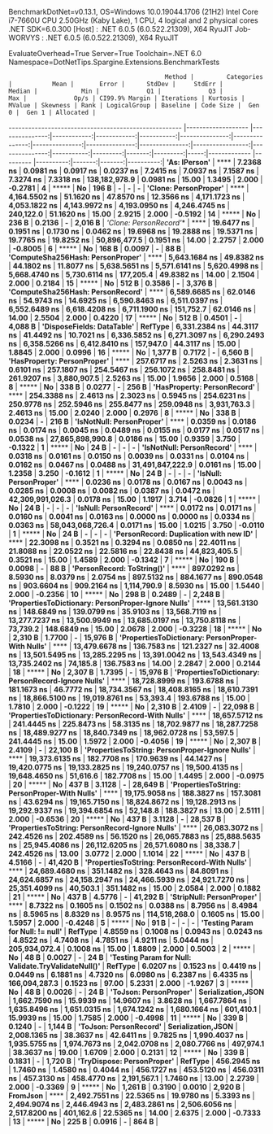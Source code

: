
BenchmarkDotNet=v0.13.1, OS=Windows 10.0.19044.1706 (21H2)
Intel Core i7-7660U CPU 2.50GHz (Kaby Lake), 1 CPU, 4 logical and 2 physical cores
.NET SDK=6.0.300
  [Host]     : .NET 6.0.5 (6.0.522.21309), X64 RyuJIT
  Job-WORVYS : .NET 6.0.5 (6.0.522.21309), X64 RyuJIT

EvaluateOverhead=True  Server=True  Toolchain=.NET 6.0  
Namespace=DotNetTips.Spargine.Extensions.BenchmarkTests  

                                               Method |         Categories |           Mean |       Error |      StdDev |     StdErr |         Median |            Min |             Q1 |             Q3 |            Max |             Op/s | CI99.9% Margin | Iterations | Kurtosis | MValue | Skewness | Rank | LogicalGroup | Baseline | Code Size |  Gen 0 |  Gen 1 | Allocated |
----------------------------------------------------- |------------------- |---------------:|------------:|------------:|-----------:|---------------:|---------------:|---------------:|---------------:|---------------:|-----------------:|---------------:|-----------:|---------:|-------:|---------:|-----:|------------- |--------- |----------:|-------:|-------:|----------:|
                                        **'As: IPerson'** |                   **** |      **7.2368 ns** |   **0.0981 ns** |   **0.0917 ns** |  **0.0237 ns** |      **7.2415 ns** |      **7.0937 ns** |      **7.1587 ns** |      **7.3274 ns** |      **7.3318 ns** |    **138,182,978.9** |      **0.0981 ns** |      **15.00** |   **1.3495** |  **2.000** |  **-0.2781** |    **4** |            ***** |       **No** |     **196 B** |      **-** |      **-** |         **-** |
                                **'Clone: PersonProper'** |                   **** |  **4,164.5502 ns** |  **51.1620 ns** |  **47.8570 ns** | **12.3566 ns** |  **4,171.1723 ns** |  **4,053.1822 ns** |  **4,143.9972 ns** |  **4,193.0950 ns** |  **4,246.4745 ns** |        **240,122.0** |     **51.1620 ns** |      **15.00** |   **2.9215** |  **2.000** |  **-0.5192** |   **14** |            ***** |       **No** |     **236 B** | **0.2136** |      **-** |   **2,016 B** |
                               **'Clone: PersonRecord*'** |                   **** |     **19.6477 ns** |   **0.1951 ns** |   **0.1730 ns** |  **0.0462 ns** |     **19.6968 ns** |     **19.2888 ns** |     **19.5371 ns** |     **19.7765 ns** |     **19.8252 ns** |     **50,896,477.5** |      **0.1951 ns** |      **14.00** |   **2.2757** |  **2.000** |  **-0.8005** |    **6** |            ***** |       **No** |     **168 B** | **0.0097** |      **-** |      **88 B** |
                    **'ComputeSha256Hash: PersonProper'** |                   **** |  **5,643.1684 ns** |  **49.8382 ns** |  **44.1802 ns** | **11.8077 ns** |  **5,638.5651 ns** |  **5,571.6141 ns** |  **5,620.4998 ns** |  **5,668.4740 ns** |  **5,730.6114 ns** |        **177,205.4** |     **49.8382 ns** |      **14.00** |   **2.1504** |  **2.000** |   **0.2184** |   **15** |            ***** |       **No** |     **512 B** | **0.3586** |      **-** |   **3,376 B** |
                    **'ComputeSha256Hash: PersonRecord'** |                   **** |  **6,589.6685 ns** |  **62.0146 ns** |  **54.9743 ns** | **14.6925 ns** |  **6,590.8463 ns** |  **6,511.0397 ns** |  **6,552.6489 ns** |  **6,618.4208 ns** |  **6,711.1900 ns** |        **151,752.7** |     **62.0146 ns** |      **14.00** |   **2.5504** |  **2.000** |   **0.4220** |   **17** |            ***** |       **No** |     **512 B** | **0.4501** |      **-** |   **4,088 B** |
                           **'DisposeFields: DataTable'** |            **RefType** |  **6,331.2384 ns** |  **44.3117 ns** |  **41.4492 ns** | **10.7021 ns** |  **6,336.5852 ns** |  **6,271.3097 ns** |  **6,290.2493 ns** |  **6,358.5266 ns** |  **6,412.8410 ns** |        **157,947.0** |     **44.3117 ns** |      **15.00** |   **1.8845** |  **2.000** |   **0.0996** |   **16** |            ***** |       **No** |   **1,377 B** | **0.7172** |      **-** |   **6,560 B** |
                          **'HasProperty: PersonProper'** |                   **** |    **257.6717 ns** |   **2.5263 ns** |   **2.3631 ns** |  **0.6101 ns** |    **257.1807 ns** |    **254.5467 ns** |    **256.1072 ns** |    **258.8481 ns** |    **261.9207 ns** |      **3,880,907.5** |      **2.5263 ns** |      **15.00** |   **1.9656** |  **2.000** |   **0.5168** |    **8** |            ***** |       **No** |     **338 B** | **0.0277** |      **-** |     **256 B** |
                          **'HasProperty: PersonRecord'** |                   **** |    **254.3388 ns** |   **2.4613 ns** |   **2.3023 ns** |  **0.5945 ns** |    **254.6231 ns** |    **250.9778 ns** |    **252.5946 ns** |    **255.8477 ns** |    **259.0948 ns** |      **3,931,763.3** |      **2.4613 ns** |      **15.00** |   **2.0240** |  **2.000** |   **0.2976** |    **8** |            ***** |       **No** |     **338 B** | **0.0234** |      **-** |     **216 B** |
                            **'IsNotNull: PersonProper'** |                   **** |      **0.0359 ns** |   **0.0186 ns** |   **0.0174 ns** |  **0.0045 ns** |      **0.0489 ns** |      **0.0155 ns** |      **0.0177 ns** |      **0.0517 ns** |      **0.0538 ns** | **27,865,898,990.8** |      **0.0186 ns** |      **15.00** |   **0.9359** |  **3.750** |  **-0.1322** |    **1** |            ***** |       **No** |      **24 B** |      **-** |      **-** |         **-** |
                            **'IsNotNull: PersonRecord'** |                   **** |      **0.0318 ns** |   **0.0161 ns** |   **0.0150 ns** |  **0.0039 ns** |      **0.0331 ns** |      **0.0104 ns** |      **0.0162 ns** |      **0.0467 ns** |      **0.0488 ns** | **31,491,847,222.9** |      **0.0161 ns** |      **15.00** |   **1.2358** |  **3.250** |  **-0.1612** |    **1** |            ***** |       **No** |      **24 B** |      **-** |      **-** |         **-** |
                               **'IsNull: PersonProper'** |                   **** |      **0.0236 ns** |   **0.0178 ns** |   **0.0167 ns** |  **0.0043 ns** |      **0.0285 ns** |      **0.0008 ns** |      **0.0082 ns** |      **0.0387 ns** |      **0.0472 ns** | **42,309,991,026.3** |      **0.0178 ns** |      **15.00** |   **1.1917** |  **3.714** |  **-0.0826** |    **1** |            ***** |       **No** |      **24 B** |      **-** |      **-** |         **-** |
                               **'IsNull: PersonRecord'** |                   **** |      **0.0172 ns** |   **0.0171 ns** |   **0.0160 ns** |  **0.0041 ns** |      **0.0163 ns** |      **0.0000 ns** |      **0.0000 ns** |      **0.0334 ns** |      **0.0363 ns** | **58,043,068,726.4** |      **0.0171 ns** |      **15.00** |   **1.0215** |  **3.750** |  **-0.0110** |    **1** |            ***** |       **No** |      **24 B** |      **-** |      **-** |         **-** |
              **'PersonRecord: Duplication with new ID'** |                   **** |     **22.3098 ns** |   **0.3521 ns** |   **0.3294 ns** |  **0.0850 ns** |     **22.4011 ns** |     **21.8088 ns** |     **22.0522 ns** |     **22.5816 ns** |     **22.8438 ns** |     **44,823,405.5** |      **0.3521 ns** |      **15.00** |   **1.4589** |  **2.000** |  **-0.1342** |    **7** |            ***** |       **No** |     **190 B** | **0.0098** |      **-** |      **88 B** |
                           **'PersonRecord: ToString()'** |                   **** |    **897.0292 ns** |   **8.5930 ns** |   **8.0379 ns** |  **2.0754 ns** |    **897.5132 ns** |    **884.1677 ns** |    **890.0548 ns** |    **903.6604 ns** |    **909.2164 ns** |      **1,114,790.9** |      **8.5930 ns** |      **15.00** |   **1.5440** |  **2.000** |  **-0.2356** |   **10** |            ***** |       **No** |     **298 B** | **0.2489** |      **-** |   **2,248 B** |
  **'PropertiesToDictionary: PersonProper-Ignore Nulls'** |                   **** | **13,561.3130 ns** | **148.6849 ns** | **139.0799 ns** | **35.9103 ns** | **13,568.7119 ns** | **13,277.7237 ns** | **13,500.9949 ns** | **13,685.0197 ns** | **13,750.8118 ns** |         **73,739.2** |    **148.6849 ns** |      **15.00** |   **2.0678** |  **2.000** |  **-0.3228** |   **18** |            ***** |       **No** |   **2,310 B** | **1.7700** |      **-** |  **15,976 B** |
    **'PropertiesToDictionary: PersonProper-With Nulls'** |                   **** | **13,479.6678 ns** | **136.7583 ns** | **121.2327 ns** | **32.4008 ns** | **13,501.5495 ns** | **13,285.2295 ns** | **13,391.0042 ns** | **13,543.4349 ns** | **13,735.2402 ns** |         **74,185.8** |    **136.7583 ns** |      **14.00** |   **2.2847** |  **2.000** |   **0.2144** |   **18** |            ***** |       **No** |   **2,307 B** | **1.7395** |      **-** |  **15,976 B** |
  **'PropertiesToDictionary: PersonRecord-Ignore Nulls'** |                   **** | **18,728.8999 ns** | **193.6788 ns** | **181.1673 ns** | **46.7772 ns** | **18,734.3567 ns** | **18,408.8165 ns** | **18,610.7391 ns** | **18,866.5100 ns** | **19,019.8761 ns** |         **53,393.4** |    **193.6788 ns** |      **15.00** |   **1.7810** |  **2.000** |  **-0.1222** |   **19** |            ***** |       **No** |   **2,310 B** | **2.4109** |      **-** |  **22,098 B** |
    **'PropertiesToDictionary: PersonRecord-With Nulls'** |                   **** | **18,657.5712 ns** | **241.4445 ns** | **225.8473 ns** | **58.3135 ns** | **18,702.9877 ns** | **18,287.7258 ns** | **18,489.9277 ns** | **18,840.7349 ns** | **18,962.0728 ns** |         **53,597.5** |    **241.4445 ns** |      **15.00** |   **1.5972** |  **2.000** |  **-0.4056** |   **19** |            ***** |       **No** |   **2,307 B** | **2.4109** |      **-** |  **22,100 B** |
      **'PropertiesToString: PersonProper-Ignore Nulls'** |                   **** | **19,373.6135 ns** | **182.7708 ns** | **170.9639 ns** | **44.1427 ns** | **19,420.0775 ns** | **19,133.2825 ns** | **19,240.0757 ns** | **19,500.4135 ns** | **19,648.4650 ns** |         **51,616.6** |    **182.7708 ns** |      **15.00** |   **1.4495** |  **2.000** |  **-0.0975** |   **20** |            ***** |       **No** |     **437 B** | **3.1128** |      **-** |  **28,649 B** |
        **'PropertiesToString: PersonProper-With Nulls'** |                   **** | **19,175.9058 ns** | **188.3827 ns** | **157.3081 ns** | **43.6294 ns** | **19,165.7150 ns** | **18,824.8672 ns** | **19,128.2913 ns** | **19,292.9337 ns** | **19,394.6854 ns** |         **52,148.8** |    **188.3827 ns** |      **13.00** |   **2.5111** |  **2.000** |  **-0.6536** |   **20** |            ***** |       **No** |     **437 B** | **3.1128** |      **-** |  **28,537 B** |
      **'PropertiesToString: PersonRecord-Ignore Nulls'** |                   **** | **26,083.3072 ns** | **242.4526 ns** | **202.4589 ns** | **56.1520 ns** | **26,065.7883 ns** | **25,888.5635 ns** | **25,945.4086 ns** | **26,112.6205 ns** | **26,571.6080 ns** |         **38,338.7** |    **242.4526 ns** |      **13.00** |   **3.0772** |  **2.000** |   **1.1014** |   **22** |            ***** |       **No** |     **437 B** | **4.5166** |      **-** |  **41,420 B** |
        **'PropertiesToString: PersonRecord-With Nulls'** |                   **** | **24,689.4680 ns** | **351.1482 ns** | **328.4643 ns** | **84.8091 ns** | **24,624.6857 ns** | **24,158.2947 ns** | **24,466.5939 ns** | **24,921.7270 ns** | **25,351.4099 ns** |         **40,503.1** |    **351.1482 ns** |      **15.00** |   **2.0584** |  **2.000** |   **0.1882** |   **21** |            ***** |       **No** |     **437 B** | **4.5776** |      **-** |  **41,292 B** |
                            **'StripNull: PersonProper'** |                   **** |      **8.7322 ns** |   **0.1605 ns** |   **0.1502 ns** |  **0.0388 ns** |      **8.7956 ns** |      **8.4984 ns** |      **8.5965 ns** |      **8.8329 ns** |      **8.9575 ns** |    **114,518,268.0** |      **0.1605 ns** |      **15.00** |   **1.5957** |  **2.000** |  **-0.4248** |    **5** |            ***** |       **No** |      **91 B** |      **-** |      **-** |         **-** |
                    **'Testing Param for Null: != null'** |            **RefType** |      **4.8559 ns** |   **0.1008 ns** |   **0.0943 ns** |  **0.0243 ns** |      **4.8522 ns** |      **4.7408 ns** |      **4.7851 ns** |      **4.9211 ns** |      **5.0444 ns** |    **205,934,072.4** |      **0.1008 ns** |      **15.00** |   **1.8809** |  **2.000** |   **0.5003** |    **2** |            ***** |       **No** |      **48 B** | **0.0027** |      **-** |      **24 B** |
 **'Testing Param for Null: Validate.TryValidateNull()'** |            **RefType** |      **6.0207 ns** |   **0.1523 ns** |   **0.4419 ns** |  **0.0449 ns** |      **6.1881 ns** |      **4.7320 ns** |      **6.0980 ns** |      **6.2387 ns** |      **6.4335 ns** |    **166,094,287.3** |      **0.1523 ns** |      **97.00** |   **5.2331** |  **2.000** |  **-1.9267** |    **3** |            ***** |       **No** |      **48 B** | **0.0026** |      **-** |      **24 B** |
                               **'ToJson: PersonProper'** | **Serialization,JSON** |  **1,662.7590 ns** |  **15.9939 ns** |  **14.9607 ns** |  **3.8628 ns** |  **1,667.7864 ns** |  **1,635.8496 ns** |  **1,651.0315 ns** |  **1,674.1242 ns** |  **1,680.1664 ns** |        **601,410.1** |     **15.9939 ns** |      **15.00** |   **1.7585** |  **2.000** |  **-0.4998** |   **11** |            ***** |       **No** |     **339 B** | **0.1240** |      **-** |   **1,144 B** |
                               **'ToJson: PersonRecord'** | **Serialization,JSON** |  **2,008.1365 ns** |  **38.3637 ns** |  **42.6411 ns** |  **9.7825 ns** |  **1,990.4037 ns** |  **1,935.5755 ns** |  **1,974.7673 ns** |  **2,042.0708 ns** |  **2,080.7766 ns** |        **497,974.1** |     **38.3637 ns** |      **19.00** |   **1.6709** |  **2.000** |   **0.2131** |   **12** |            ***** |       **No** |     **339 B** | **0.1831** |      **-** |   **1,720 B** |
                           **'TryDispose: PersonProper'** |            **RefType** |    **456.2945 ns** |   **1.7460 ns** |   **1.4580 ns** |  **0.4044 ns** |    **456.1727 ns** |    **453.5120 ns** |    **456.0311 ns** |    **457.3130 ns** |    **458.4770 ns** |      **2,191,567.1** |      **1.7460 ns** |      **13.00** |   **2.2739** |  **2.000** |  **-0.3369** |    **9** |            ***** |       **No** |   **1,261 B** | **0.3190** | **0.0010** |   **2,920 B** |
                                             **FromJson** |                   **** |  **2,492.7551 ns** |  **22.5365 ns** |  **19.9780 ns** |  **5.3393 ns** |  **2,494.9074 ns** |  **2,446.4943 ns** |  **2,483.2861 ns** |  **2,506.6056 ns** |  **2,517.8200 ns** |        **401,162.6** |     **22.5365 ns** |      **14.00** |   **2.6375** |  **2.000** |  **-0.7333** |   **13** |            ***** |       **No** |     **225 B** | **0.0916** |      **-** |     **864 B** |
